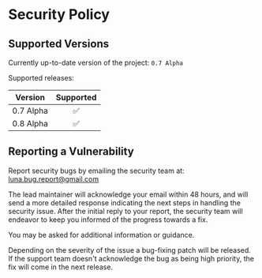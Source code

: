 # Security Policy

## Supported Versions

Currently up-to-date version of the project: `0.7 Alpha`

Supported releases:

| Version | Supported          |
| ------- | :----------------: |
| 0.7 Alpha   | :white_check_mark: |
| 0.8 Alpha   | :white_check_mark: |

## Reporting a Vulnerability

Report security bugs by emailing the security team at: luna.bug.report@gmail.com
<br/>

The lead maintainer will acknowledge your email within 48 hours, and will send a more detailed response indicating the next steps in handling the security issue. 
After the initial reply to your report, the security team will endeavor to keep you informed of the progress towards a fix. 

You may be asked for additional information or guidance.

Depending on the severity of the issue a bug-fixing patch will be released. If the support team doesn't acknowledge the bug as being high priority, the fix will come in the next release.
